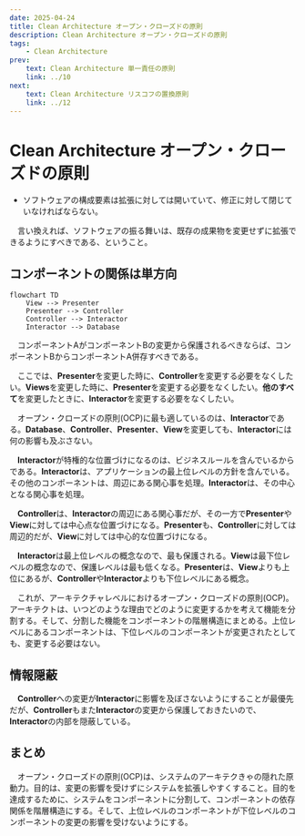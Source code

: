 ```yaml
---
date: 2025-04-24
title: Clean Architecture オープン・クローズドの原則
description: Clean Architecture オープン・クローズドの原則
tags: 
    - Clean Architecture
prev:
    text: Clean Architecture 単一責任の原則
    link: ../10
next:
    text: Clean Architecture リスコフの置換原則
    link: ../12
---
```


# Clean Architecture オープン・クローズドの原則

* ソフトウェアの構成要素は拡張に対しては開いていて、修正に対して閉じていなければならない。

&emsp;言い換えれば、ソフトウェアの振る舞いは、既存の成果物を変更せずに拡張できるようにすべきである、ということ。

## コンポーネントの関係は単方向

```mermaid
flowchart TD
    View --> Presenter
    Presenter --> Controller
    Controller --> Interactor
    Interactor --> Database
```

&emsp;コンポーネントAがコンポーネントBの変更から保護されるべきならば、コンポーネントBからコンポーネントA併存すべきである。

&emsp;ここでは、**Presenter**を変更した時に、**Controller**を変更する必要をなくしたい。**Views**を変更した時に、**Presenter**を変更する必要をなくしたい。**他のすべて**を変更したときに、**Interactor**を変更する必要をなくしたい。

&emsp;オープン・クローズドの原則(OCP)に最も適しているのは、**Interactor**である。**Database**、**Controller**、**Presenter**、**View**を変更しても、**Interactor**には何の影響も及ぶさない。

&emsp;**Interactor**が特権的な位置づけになるのは、ビジネスルールを含んでいるからである。**Interactor**は、アプリケーションの最上位レベルの方針を含んでいる。その他のコンポーネントは、周辺にある関心事を処理。**Interactor**は、その中心となる関心事を処理。

&emsp;**Controller**は、**Interactor**の周辺にある関心事だが、その一方で**Presenter**や**View**に対しては中心点な位置づけになる。**Presenter**も、**Controller**に対しては周辺的だが、**View**に対しては中心的な位置づけになる。

&emsp;**Interactor**は最上位レベルの概念なので、最も保護される。**View**は最下位レベルの概念なので、保護レベルは最も低くなる。**Presenter**は、**View**よりも上位にあるが、**Controller**や**Interactor**よりも下位レベルにある概念。

&emsp;これが、アーキテクチャレベルにおけるオープン・クローズドの原則(OCP)。アーキテクトは、いつどのような理由でどのように変更するかを考えて機能を分割する。そして、分割した機能をコンポーネントの階層構造にまとめる。上位レベルにあるコンポーネントは、下位レベルのコンポーネントが変更されたとしても、変更する必要はない。

## 情報隠蔽

&emsp;**Controller**への変更が**Interactor**に影響を及ぼさないようにすることが最優先だが、**Controller**もまた**Interactor**の変更から保護しておきたいので、**Interactor**の内部を隠蔽している。

## まとめ

&emsp;オープン・クローズドの原則(OCP)は、システムのアーキテクきゃの隠れた原動力。目的は、変更の影響を受けずにシステムを拡張しやすくすること。目的を達成するために、システムをコンポーネントに分割して、コンポーネントの依存関係を階層構造にする。そして、上位レベルのコンポーネントが下位レベルのコンポーネントの変更の影響を受けないようにする。

